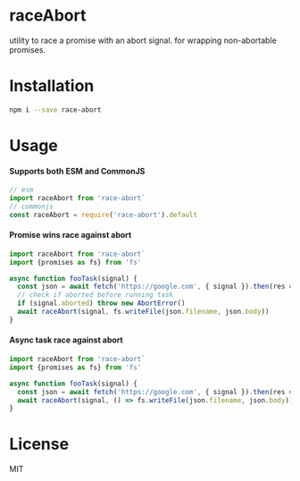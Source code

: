 # raceAbort

utility to race a promise with an abort signal. for wrapping non-abortable promises.

# Installation

```sh
npm i --save race-abort
```

# Usage

#### Supports both ESM and CommonJS

```js
// esm
import raceAbort from 'race-abort`
// commonjs
const raceAbort = require('race-abort').default
```

#### Promise wins race against abort

```js
import raceAbort from 'race-abort`
import {promises as fs} from 'fs'

async function fooTask(signal) {
  const json = await fetch('https://google.com', { signal }).then(res => res.toJSON())
  // check if aborted before running task
  if (signal.aborted) throw new AbortError()
  await raceAbort(signal, fs.writeFile(json.filename, json.body))
}
```

#### Async task race against abort

```js
import raceAbort from 'race-abort`
import {promises as fs} from 'fs'

async function fooTask(signal) {
  const json = await fetch('https://google.com', { signal }).then(res => res.toJSON())
  await raceAbort(signal, () => fs.writeFile(json.filename, json.body)) // task get's signal as an argument if you need it
}
```

# License

MIT
